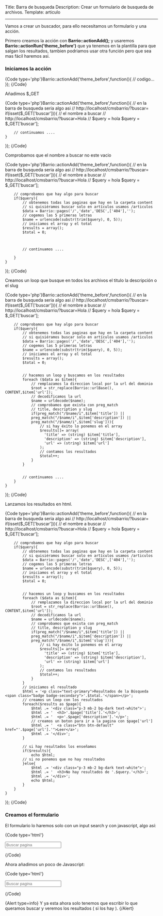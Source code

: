 Title: Barra de busqueda
Description:  Crear un formulario de busqueda de archivos.
Template: articulo

----


Vamos a crear un buscador, para ello necesitamos un formulario y una acción.


Primero creamos la acción con **Barrio::actionAdd();**  y usaremos **Barrio::actionRun('theme_before')** que ya tenemos en la plantilla para que salgan los resultados, tambien podriamos usar otra función pero que sea mas fácil haremos asi.


### Iniciamos la acción

{Code type='php'}Barrio::actionAdd('theme_before',function(){
    // codigo...
});
{/Code}

Añadimos $_GET

{Code type='php'}Barrio::actionAdd('theme_before',function(){
    // en la barra de busqueda seria algo asi
    // http://localhost/cmsbarrio/?buscar=
    if(isset($_GET['buscar'])){
        // el nombre a buscar
        // http://localhost/cmsbarrio/?buscar=Hola
        // $query = hola
        $query = $_GET['buscar'];

        // continuamos ....
    }
});
{/Code}

Comprobamos que el nombre a buscar no este vacio

{Code type='php'}Barrio::actionAdd('theme_before',function(){
    // en la barra de busqueda seria algo asi
    // http://localhost/cmsbarrio/?buscar=
    if(isset($_GET['buscar'])){
        // el nombre a buscar
        // http://localhost/cmsbarrio/?buscar=Hola
        // $query = hola
        $query = $_GET['buscar'];



        // comprobamos que hay algo para buscar
        if($query){
            // obtenemos todas las paginas que hay en la carpeta content
            // si quisiéramos buscar solo en artículos usamos /articulos
            $data = Barrio::pages('/','date','DESC',['404'],'');
            // cogemos las 5 primeras letras
            $name = urlencode(substr(trim($query), 0, 5));
            // iniciamos el array y el total
            $results = array();
            $total = 0;



            // continuamos ....

        }
    }
});
{/Code}


Creamos un loop que busque en todos los archivos el titulo la descripción o el slug

{Code type='php'}Barrio::actionAdd('theme_before',function(){
    // en la barra de busqueda seria algo asi
    // http://localhost/cmsbarrio/?buscar=
    if(isset($_GET['buscar'])){
        // el nombre a buscar
        // http://localhost/cmsbarrio/?buscar=Hola
        // $query = hola
        $query = $_GET['buscar'];



        // comprobamos que hay algo para buscar
        if($query){
            // obtenemos todas las paginas que hay en la carpeta content
            // si quisiéramos buscar solo en artículos usamos /articulos
            $data = Barrio::pages('/','date','DESC',['404'],'');
            // cogemos las 5 primeras letras
            $name = urlencode(substr(trim($query), 0, 5));
            // iniciamos el array y el total
            $results = array();
            $total = 0;


            // hacemos un loop y buscamos en los resultados
            foreach ($data as $item){
                // remplazamos la direccion local por la url del dominio
                $root = str_replace(Barrio::urlBase(), CONTENT,$item['url']);
                // decodificamos la url
                $name = urldecode($name);
                // comprobamos que exista con preg_match
                // title, description y slug
                if(preg_match("/$name/i",$item['title']) ||
                preg_match("/$name/i",$item['description']) ||
                preg_match("/$name/i",$item['slug'])){
                    // si hay éxito lo ponemos en el array
                    $results[]= array(
                      'title' => (string) $item['title'],
                      'description' => (string) $item['description'],
                      'url' => (string) $item['url']
                    );
                    // contamos los resultados
                    $total++;
                }
            }


            // continuamos ....
        }
    }
});
{/Code}


Lanzamos los resultados en html.

{Code type='php'}Barrio::actionAdd('theme_before',function(){
    // en la barra de busqueda seria algo asi
    // http://localhost/cmsbarrio/?buscar=
    if(isset($_GET['buscar'])){
        // el nombre a buscar
        // http://localhost/cmsbarrio/?buscar=Hola
        // $query = hola
        $query = $_GET['buscar'];



        // comprobamos que hay algo para buscar
        if($query){
            // obtenemos todas las paginas que hay en la carpeta content
            // si quisiéramos buscar solo en artículos usamos /articulos
            $data = Barrio::pages('/','date','DESC',['404'],'');
            // cogemos las 5 primeras letras
            $name = urlencode(substr(trim($query), 0, 5));
            // iniciamos el array y el total
            $results = array();
            $total = 0;


            // hacemos un loop y buscamos en los resultados
            foreach ($data as $item){
                // remplazamos la direccion local por la url del dominio
                $root = str_replace(Barrio::urlBase(), CONTENT,$item['url']);
                // decodificamos la url
                $name = urldecode($name);
                // comprobamos que exista con preg_match
                // title, description y slug
                if(preg_match("/$name/i",$item['title']) ||
                preg_match("/$name/i",$item['description']) ||
                preg_match("/$name/i",$item['slug'])){
                    // si hay éxito lo ponemos en el array
                    $results[]= array(
                      'title' => (string) $item['title'],
                      'description' => (string) $item['description'],
                      'url' => (string) $item['url']
                    );
                    // contamos los resultados
                    $total++;
                }
            }
            // iniciamos el resultado
            $html = '<p class="text-primary">Resultados de la Búsqueda <span class="badge badge-secondary">'.$total.'</span></p>';
            // creamos un loop con los resultados
            foreach($results as $page){
                $html .= '<div class="p-3 mb-2 bg-dark text-white">';
                $html .= '  <h3>'.$page['title'].'</h3>';
                $html .= '  <p>'.$page['description'].'</p>';
                // creamos un boton para ir a la pagina con $page['url']
                $html .= '  <a class="btn btn-default" href="'.$page['url'].'">Leer</a>';
                $html .= '</div>';
            }

            // si hay resultados los enseñamos
            if($results){
                echo $html;
            // si no ponemos que no hay resultados
            }else{
                $html .= '<div class="p-3 mb-2 bg-dark text-white">';
                $html .= '  <h3>No hay resultados de '.$query.'</h3>';
                $html .= '</div>';
                echo $html;
            }
        }
    }
});
{/Code}

### Creamos el formulario

El formulario lo haremos solo con un input search y con javascript, algo así:

{Code type='html'}<form id="buscar">
    <input type="search" id="texto" placeholder="Buscar pagina">
</form>
{/Code}

Ahora añadimos un poco de Javascript:

{Code type='html'}<form id="buscar">
    <input type="search" id="texto" placeholder="Buscar pagina">
</form>
<script type="text/javascript">
    // buscamos el id buscar
    var form = document.querySelector('#buscar');
    // al darle a enter llamamos a la función submit
    form.addEventListener('submit', function(e) {
        // esto es para no refrescar la página
        e.preventDefault();
        // obtenemos el texto del input
        var query = document.querySelector('#texto').value;
        // redirigimos al inicio y que enseñe los resultados
        // al poner ?buscar php lo entendera como $_GET
        window.location.href = site_url+'?buscar=' + query;
        // esto es para no refrescar la página
        // igual que preventdefault
        return false;
    });
</script>
{/Code}


{Alert type=info}
Y ya esta ahora solo tenemos que escribir lo que queramos buscar y veremos los resultados ( si los hay ).
{/Alert}